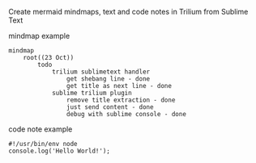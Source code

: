 Create mermaid mindmaps, text and code notes in Trilium from Sublime Text

mindmap example

```
mindmap
	root((23 Oct))
		todo
			trilium sublimetext handler
				get shebang line - done
				get title as next line - done
			sublime trilium plugin
				remove title extraction - done
				just send content - done
				debug with sublime console - done
```

code note example

```
#!/usr/bin/env node
console.log('Hello World!');
```
